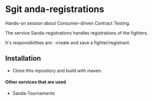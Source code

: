 # Sgit anda-registrations
Hands-on session about Consumer-driven Contract Testing.

The service Sanda-registrations handles registrations of the fighters.

It's responsibilities are:
-create and save a fighter/registrant.

## Installation

- Clone this repository and build with maven.

#### Other services that are used
- Sanda-Tournaments
